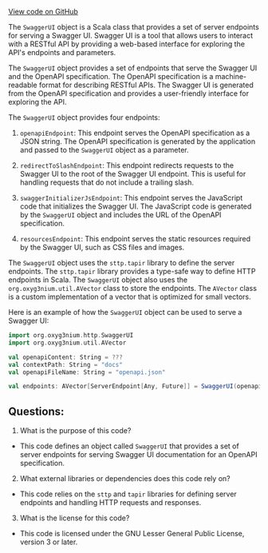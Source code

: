 [View code on GitHub](https://github.com/oxyg3nium/oxyg3nium/http/src/main/scala/org/oxyg3nium/http/SwaggerUI.scala)

The `SwaggerUI` object is a Scala class that provides a set of server endpoints for serving a Swagger UI. Swagger UI is a tool that allows users to interact with a RESTful API by providing a web-based interface for exploring the API's endpoints and parameters. 

The `SwaggerUI` object provides a set of endpoints that serve the Swagger UI and the OpenAPI specification. The OpenAPI specification is a machine-readable format for describing RESTful APIs. The Swagger UI is generated from the OpenAPI specification and provides a user-friendly interface for exploring the API.

The `SwaggerUI` object provides four endpoints:

1. `openapiEndpoint`: This endpoint serves the OpenAPI specification as a JSON string. The OpenAPI specification is generated by the application and passed to the `SwaggerUI` object as a parameter.

2. `redirectToSlashEndpoint`: This endpoint redirects requests to the Swagger UI to the root of the Swagger UI endpoint. This is useful for handling requests that do not include a trailing slash.

3. `swaggerInitializerJsEndpoint`: This endpoint serves the JavaScript code that initializes the Swagger UI. The JavaScript code is generated by the `SwaggerUI` object and includes the URL of the OpenAPI specification.

4. `resourcesEndpoint`: This endpoint serves the static resources required by the Swagger UI, such as CSS files and images.

The `SwaggerUI` object uses the `sttp.tapir` library to define the server endpoints. The `sttp.tapir` library provides a type-safe way to define HTTP endpoints in Scala. The `SwaggerUI` object also uses the `org.oxyg3nium.util.AVector` class to store the endpoints. The `AVector` class is a custom implementation of a vector that is optimized for small vectors.

Here is an example of how the `SwaggerUI` object can be used to serve a Swagger UI:

```scala
import org.oxyg3nium.http.SwaggerUI
import org.oxyg3nium.util.AVector

val openapiContent: String = ???
val contextPath: String = "docs"
val openapiFileName: String = "openapi.json"

val endpoints: AVector[ServerEndpoint[Any, Future]] = SwaggerUI(openapiContent, contextPath, openapiFileName)
```
## Questions: 
 1. What is the purpose of this code?
- This code defines an object called `SwaggerUI` that provides a set of server endpoints for serving Swagger UI documentation for an OpenAPI specification.

2. What external libraries or dependencies does this code rely on?
- This code relies on the `sttp` and `tapir` libraries for defining server endpoints and handling HTTP requests and responses.

3. What is the license for this code?
- This code is licensed under the GNU Lesser General Public License, version 3 or later.